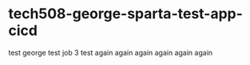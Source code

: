 # tech508-george-sparta-test-app-cicd
test
george test
job 3 test again
again
again
again
again
again
